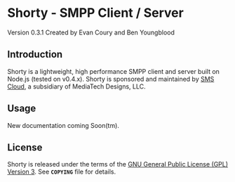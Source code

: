 Shorty - SMPP Client / Server
================================
Version 0.3.1 Created by Evan Coury and Ben Youngblood


Introduction
------------
Shorty is a lightweight, high performance SMPP client and server built on Node.js 
(tested on v0.4.x). Shorty is sponsored and maintained by 
[SMS Cloud](http://www.smscloud.com/), a subsidiary of MediaTech Designs, LLC.

Usage
-----
New documentation coming Soon(tm).

License
-------
Shorty is released under the terms of the [GNU General Public License (GPL) Version 3](http://en.wikipedia.org/wiki/GNU_General_Public_License). See **`COPYING`** file for details.
